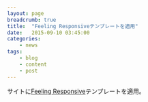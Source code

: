 ```yaml
---
layout: page
breadcrumb: true
title:  "Feeling Responsiveテンプレートを適用"
date:   2015-09-10 03:45:00
categories:
    - news
tags:
    - blog
    - content
    - post
---
```


サイトに[Feeling Responsive](http://phlow.github.io/feeling-responsive/)テンプレートを適用。
